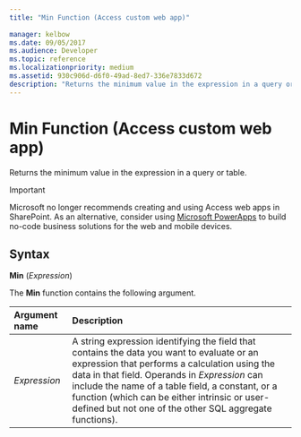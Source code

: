 ```yaml
---
title: "Min Function (Access custom web app)" 
 
manager: kelbow
ms.date: 09/05/2017
ms.audience: Developer
ms.topic: reference  
ms.localizationpriority: medium
ms.assetid: 930c906d-d6f0-49ad-8ed7-336e7833d672
description: "Returns the minimum value in the expression in a query or table."
---
```


# Min Function (Access custom web app)

Returns the minimum value in the expression in a query or table.
  
> [!IMPORTANT]
> Microsoft no longer recommends creating and using Access web apps in SharePoint. As an alternative, consider using [Microsoft PowerApps](https://powerapps.microsoft.com/) to build no-code business solutions for the web and mobile devices.
  
## Syntax

 **Min** (*Expression*)
  
The **Min** function contains the following argument.
  
|**Argument name**|**Description**|
|:-----|:-----|
| *Expression*  <br/> |A string expression identifying the field that contains the data you want to evaluate or an expression that performs a calculation using the data in that field. Operands in *Expression* can include the name of a table field, a constant, or a function (which can be either intrinsic or user-defined but not one of the other SQL aggregate functions).  <br/> |
